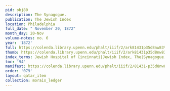```yaml
---
pid: obj80
description: The Synagogue.
publication: The Jewish Index
location: Philadelphia
full_date: " November 20, 1872"
month_day: 20-Nov
volume-notes: no. 6
year: '1872'
full: https://colenda.library.upenn.edu/phalt/iiif/2/ark81431p35d8nw83%2FSHA256E-s9311276--cca7e1fb44dfe563625947da840d81c9ff24e790a99158df586d7246b20b6692.jpeg/full/3500,/0/default.jpg
thumb: https://colenda.library.upenn.edu/phalt/iiif/2/ark81431p35d8nw83%2FSHA256E-s9311276--cca7e1fb44dfe563625947da840d81c9ff24e790a99158df586d7246b20b6692.jpeg/full/!200,200/0/default.jpg
index_terms: Jewish Hospital of Cincinnati|Jewish Index, The|Synagogue, The|Unity
toc: '94'
manifest: https://colenda.library.upenn.edu/phalt/iiif/2/81431-p35d8nw83/manifest
order: '079'
layout: qatar_item
collection: morais_ledger
---
```

